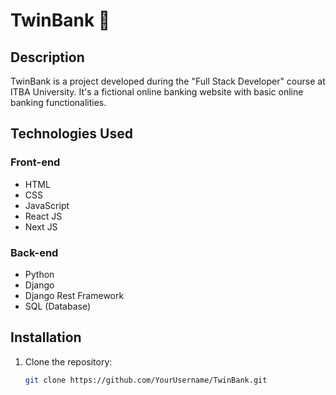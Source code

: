 # TwinBank 🏦

## Description
TwinBank is a project developed during the "Full Stack Developer" course at ITBA University. It's a fictional online banking website with basic online banking functionalities.

## Technologies Used

### Front-end
- HTML
- CSS
- JavaScript
- React JS
- Next JS

### Back-end
- Python
- Django
- Django Rest Framework
- SQL (Database)

## Installation

1. Clone the repository:
   ```bash
   git clone https://github.com/YourUsername/TwinBank.git
